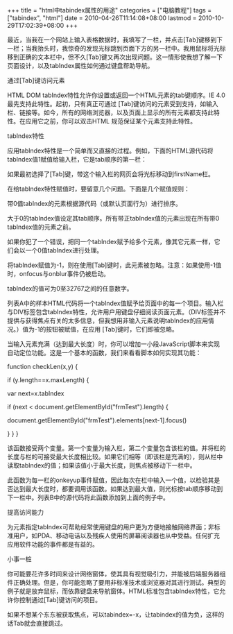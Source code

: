+++
title = "html中tabindex属性的用途"
categories = ["电脑教程"]
tags = ["tabindex", "html"]
date = 2010-04-26T11:14:08+08:00
lastmod = 2010-10-29T17:02:39+08:00
+++



最近，当我在一个网站上输入表格数据时，我填写了一栏，并点击[Tab]键移到下一栏；当我抬头时，我惊奇的发现光标跳到页面下方的另一栏中。我用鼠标将光标移到正确的文本栏中，但不久[Tab]键又再次出现问题。这一情形使我想了解一下页面设计，以及tabIndex属性如何通过键盘帮助导航。 

通过[Tab]键访问元素 

HTML DOM tabIndex特性允许你设置或返回一个HTML元素的tab键顺序。IE 4.0最先支持此特性。起初，只有真正可通过 [Tab]键访问的元素受到支持，如输入栏、链接等。如今，所有的网络浏览器，以及页面上显示的所有元素都支持此特性。在应用它之前，你可以双击HTML 规范保证某个元素支持此特性。 

tabIndex特性 

应用tabIndex特性是一个简单而又直接的过程。例如，下面的HTML源代码将tabIndex值1赋值给输入栏，它是tab顺序的第一栏： 

如果最初选择了[Tab]键，带这个输入栏的网页会将光标移动到firstName栏。 

在给tabIndex特性赋值时，要留意几个问题。下面是几个赋值规则：  

带0值tabIndex的元素根据源代码（或默认页面行为）进行排序。  

大于0的tabIndex值设定其tab顺序。所有带正tabIndex值的元素出现在所有带0 tabIndex值的元素之前。  

如果你犯了一个错误，把同一个tabIndex赋予给多个元素，像其它元素一样，它们会以一个0值tabIndex进行处理。  

将tabIndex赋值为-1，则在使用[Tab]键时，此元素被忽略。注意：如果使用-1值时，onfocus与onblur事件仍被启动。  

tabIndex的值可为0至32767之间的任意数字。  

列表A中的样本HTML代码将一个tabIndex值赋予给页面中的每一个项目。输入栏与DIV标签包含tabIndex特性，允许用户用键盘仔细阅读页面元素。（DIV标签并不提供与获得焦点有关的太多信息，但我想用非输入元素说明tabIndex的应用情况。）值为-1的按钮被赋值，在应用 [Tab]键时，它们即被忽略。 

当输入元素充满（达到最大长度）时，你可以增加一小段JavaScript脚本来实现自动定位功能。这是一个基本的函数，我们来看看脚本如何实现其功能： 

function checkLen(x,y) { 

if (y.length==x.maxLength) { 

var next=x.tabIndex 

if (next < document.getElementById("frmTest").length) { 

document.getElementById("frmTest").elements[next-1].focus() 

} } } 

该函数接受两个变量。第一个变量为输入栏，第二个变量包含该栏的值。并将栏的长度与栏的可接受最大长度相比较。如果它们相等（即该栏是充满的），则从栏中读取tabIndex的值；如果该值小于最大长度，则焦点被移动下一栏中。 

此函数为每一栏的onkeyup事件赋值，因此每次在栏中输入一个值，以检验其是否达到最大长度时，都要调用该函数。如果达到最大值，则光标按tab顺序移动到下一栏中。列表B中的源代码将此函数添加到上面的例子中。 

提高访问能力 

为元素指定tabIndex可帮助经常使用键盘的用户更为方便地接触网络界面；非标准用户，如PDA、移动电话以及残疾人使用的屏幕阅读器也从中受益。任何扩充应用软件功能的事件都是有益的。 

小事一桩 

你可能要花许多时间来设计网络窗体，使其具有视觉吸引力，并能被后端服务器组件正确处理。但是，你可能忽略了要用非标准技术或浏览器对其进行测试。典型的例子就是放弃鼠标，而依靠键盘来导航窗体。HTML标准包含tabIndex特性，它允许你控制通过[Tab]键访问的项目。

如果不想某个东东被获取焦点，可以tabindex=-x，让tabindex的值为负，这样的话Tab就会直接跳过。